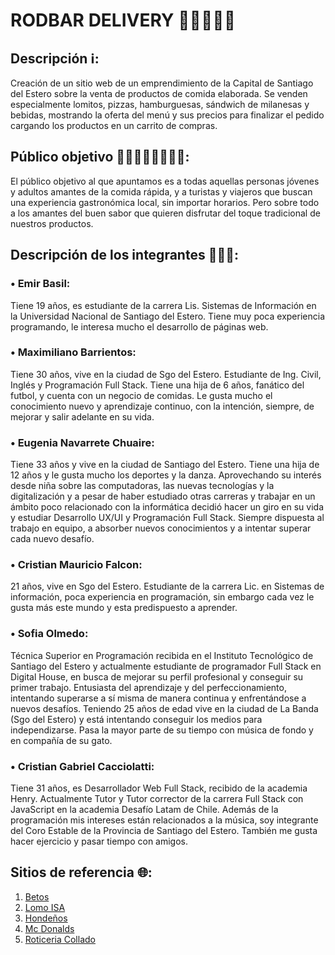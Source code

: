 # RODBAR DELIVERY 🍔🍟🍕🥪🥤

## Descripción ℹ️:

<p>Creación de un sitio web de un emprendimiento de la Capital de Santiago del Estero sobre la venta de productos de comida elaborada. Se venden especialmente lomitos, pizzas, hamburguesas, sándwich de milanesas y bebidas, mostrando la oferta del menú y sus precios para finalizar el pedido cargando los productos en un carrito de compras.</p>

## Público objetivo 👨🏻‍👩🏻‍👦🏻‍👧🏻:

<p>El público objetivo al que apuntamos es a todas aquellas personas jóvenes y adultos amantes de la comida rápida, y a turistas y viajeros que buscan una experiencia gastronómica local, sin importar horarios. 
Pero sobre todo a los amantes del buen sabor que quieren disfrutar del toque tradicional de nuestros productos.</p>

## Descripción de los integrantes 👨🏻‍💻:

<h3><b>• Emir Basil:</b></h3> <p>Tiene 19 años, es estudiante de la carrera Lis. Sistemas de Información en la Universidad Nacional de Santiago del Estero. Tiene muy poca experiencia programando, le interesa mucho el desarrollo de páginas web.</p>

<h3><b>• Maximiliano Barrientos:</b></h3> <p>Tiene 30 años, vive en la ciudad de Sgo del Estero. Estudiante de Ing. Civil, Inglés y Programación Full Stack. Tiene una hija de 6 años, fanático del futbol, y cuenta con un negocio de comidas.  Le gusta mucho el conocimiento nuevo y aprendizaje continuo, con la intención, siempre, de mejorar y salir adelante en su vida.</p>

<h3><b>• Eugenia Navarrete Chuaire:</b></h3> <p>Tiene 33 años y vive en la ciudad de Santiago del Estero. Tiene una hija de 12 años y le gusta mucho los deportes y la danza. Aprovechando su interés desde niña sobre las computadoras, las nuevas tecnologías y la digitalización y a pesar de haber estudiado otras carreras y trabajar en un ámbito poco relacionado con la informática decidió hacer un giro en su vida y estudiar Desarrollo UX/UI y Programación Full Stack. Siempre dispuesta al trabajo en equipo, a absorber nuevos conocimientos y a intentar superar cada nuevo desafío.</p>

<h3><b>• Cristian Mauricio Falcon:</b></h3> <p>21 años, vive en Sgo del Estero. Estudiante de la carrera Lic. en Sistemas de información, poca experiencia en programación, sin embargo cada vez le gusta más este mundo y esta predispuesto a aprender.</p>

<h3><b>• Sofia Olmedo:</b></h3> <p>Técnica Superior en Programación recibida en el Instituto Tecnológico de Santiago del Estero y actualmente estudiante de programador Full Stack en Digital House, en busca de mejorar su perfil profesional y conseguir su primer trabajo. Entusiasta del aprendizaje y del perfeccionamiento, intentando superarse a sí misma de manera continua y enfrentándose a nuevos desafíos. Teniendo 25 años de edad vive en la ciudad de La Banda (Sgo del Estero) y está intentando conseguir los medios para independizarse. Pasa la mayor parte de su tiempo con música de fondo y en compañía de su gato.</p>

<h3><b>• Cristian Gabriel Cacciolatti:</b></h3> <p>Tiene 31 años, es Desarrollador Web Full Stack, recibido de la academia Henry. Actualmente Tutor y Tutor corrector de la carrera Full Stack con JavaScript en la academia Desafío Latam de Chile. Además de la programación mis intereses están relacionados a la música, soy integrante del Coro Estable de la Provincia de Santiago del Estero. También me gusta hacer ejercicio y pasar tiempo con amigos.</p>

## Sitios de referencia 🌐:

<ol>
  <li><a href="https://betos.com.ar/">Betos</a></li>
  <li><a href="https://tiendachat.net/lomoisa?fbclid=PAAaa1duC6OUp4DrJLOIyC528dPYFjdmY1ooUiy6EfwezF4bjdemPI2XmbCXA">Lomo ISA</a></li>
  <li><a href="https://www.xn--hondeos-8za.com.ar/">Hondeños</a></li>
  <li><a href="https://www.mcdonalds.com.ar/">Mc Donalds</a></li>
  <li><a href="https://www.rotiseria-collado.com/">Roticeria Collado</a></li>
</ol>
